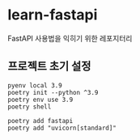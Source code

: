 # learn-fastapi
FastAPI 사용법을 익히기 위한 레포지터리

## 프로젝트 초기 설정

```shell
pyenv local 3.9
poetry init --python ^3.9
poetry env use 3.9
poetry shell

poetry add fastapi
poetry add "uvicorn[standard]"
```
